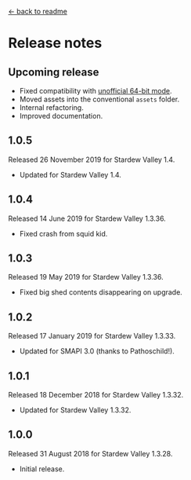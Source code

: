 ﻿﻿[← back to readme](README.md)

# Release notes
## Upcoming release
* Fixed compatibility with [unofficial 64-bit mode](https://stardewvalleywiki.com/Modding:Migrate_to_64-bit_on_Windows).
* Moved assets into the conventional `assets` folder.
* Internal refactoring.
* Improved documentation.

## 1.0.5
Released 26 November 2019 for Stardew Valley 1.4.

* Updated for Stardew Valley 1.4.

## 1.0.4
Released 14 June 2019 for Stardew Valley 1.3.36.

* Fixed crash from squid kid.

## 1.0.3
Released 19 May 2019 for Stardew Valley 1.3.36.

* Fixed big shed contents disappearing on upgrade.

## 1.0.2
Released 17 January 2019 for Stardew Valley 1.3.33.

* Updated for SMAPI 3.0 (thanks to Pathoschild!).

## 1.0.1
Released 18 December 2018 for Stardew Valley 1.3.32.

* Updated for Stardew Valley 1.3.32.

## 1.0.0
Released 31 August 2018 for Stardew Valley 1.3.28.

* Initial release.
